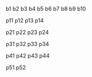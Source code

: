 b1
b2
b3
b4
b5
b6
b7
b8
b9
b10

p11
p12
p13
p14

p21
p22
p23
p24

p31
p32
p33
p34

p41
p42
p43
p44

p51
p52
